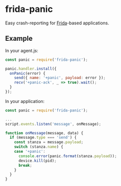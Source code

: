# frida-panic

Easy crash-reporting for [Frida](http://frida.re)-based applications.

## Example

In your agent.js:

```js
const panic = require('frida-panic');

panic.handler.install({
  onPanic(error) {
    send({ name: '+panic', payload: error });
    recv('+panic-ack', _ => true).wait();
  }
});
```

In your application:

```js
const panic = require('frida-panic');

...
script.events.listen('message', onMessage);

function onMessage(message, data) {
  if (message.type === 'send') {
    const stanza = message.payload;
    switch (stanza.name) {
    case '+panic':
      console.error(panic.format(stanza.payload));
      device.kill(pid);
      break;
    }
  }
}
```
